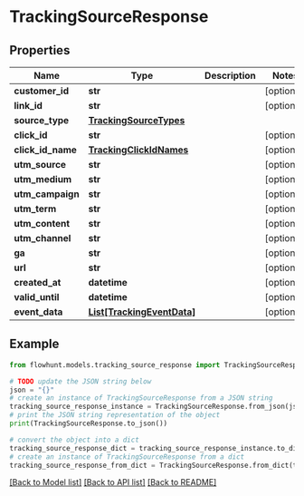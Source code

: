 # TrackingSourceResponse


## Properties

Name | Type | Description | Notes
------------ | ------------- | ------------- | -------------
**customer_id** | **str** |  | [optional] 
**link_id** | **str** |  | [optional] 
**source_type** | [**TrackingSourceTypes**](TrackingSourceTypes.md) |  | 
**click_id** | **str** |  | [optional] 
**click_id_name** | [**TrackingClickIdNames**](TrackingClickIdNames.md) |  | [optional] 
**utm_source** | **str** |  | [optional] 
**utm_medium** | **str** |  | [optional] 
**utm_campaign** | **str** |  | [optional] 
**utm_term** | **str** |  | [optional] 
**utm_content** | **str** |  | [optional] 
**utm_channel** | **str** |  | [optional] 
**ga** | **str** |  | [optional] 
**url** | **str** |  | [optional] 
**created_at** | **datetime** |  | [optional] 
**valid_until** | **datetime** |  | [optional] 
**event_data** | [**List[TrackingEventData]**](TrackingEventData.md) |  | [optional] 

## Example

```python
from flowhunt.models.tracking_source_response import TrackingSourceResponse

# TODO update the JSON string below
json = "{}"
# create an instance of TrackingSourceResponse from a JSON string
tracking_source_response_instance = TrackingSourceResponse.from_json(json)
# print the JSON string representation of the object
print(TrackingSourceResponse.to_json())

# convert the object into a dict
tracking_source_response_dict = tracking_source_response_instance.to_dict()
# create an instance of TrackingSourceResponse from a dict
tracking_source_response_from_dict = TrackingSourceResponse.from_dict(tracking_source_response_dict)
```
[[Back to Model list]](../README.md#documentation-for-models) [[Back to API list]](../README.md#documentation-for-api-endpoints) [[Back to README]](../README.md)


